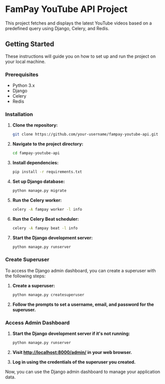 # FamPay YouTube API Project

This project fetches and displays the latest YouTube videos based on a predefined query using Django, Celery, and Redis.

## Getting Started

These instructions will guide you on how to set up and run the project on your local machine.

### Prerequisites

- Python 3.x
- Django
- Celery
- Redis

### Installation

1. **Clone the repository:**

    ```bash
    git clone https://github.com/your-username/fampay-youtube-api.git
    ```

2. **Navigate to the project directory:**

    ```bash
    cd fampay-youtube-api
    ```

3. **Install dependencies:**

    ```bash
    pip install -r requirements.txt
    ```

4. **Set up Django database:**

    ```bash
    python manage.py migrate
    ```

5. **Run the Celery worker:**

    ```bash
    celery -A fampay worker -l info
    ```

6. **Run the Celery Beat scheduler:**

    ```bash
    celery -A fampay beat -l info
    ```

7. **Start the Django development server:**

    ```bash
    python manage.py runserver
    ```

### Create Superuser

To access the Django admin dashboard, you can create a superuser with the following steps:

1. **Create a superuser:**

    ```bash
    python manage.py createsuperuser
    ```

2. **Follow the prompts to set a username, email, and password for the superuser.**

### Access Admin Dashboard

1. **Start the Django development server if it's not running:**

    ```bash
    python manage.py runserver
    ```

2. **Visit [http://localhost:8000/admin/](http://localhost:8000/admin/) in your web browser.**

3. **Log in using the credentials of the superuser you created.**

Now, you can use the Django admin dashboard to manage your application data.
